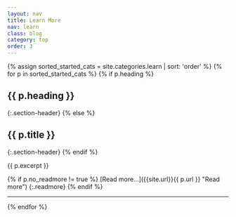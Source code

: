 ```yaml
---
layout: nav
title: Learn More
nav: learn
class: blog
category: top
order: 3
---
```


{% assign sorted_started_cats = site.categories.learn | sort: 'order' %}
{% for p in sorted_started_cats %}
{% if p.heading %}
## {{ p.heading }}
{:.section-header}
{% else %}
## {{ p.title }}
{:.section-header}
{% endif %}

{{ p.excerpt }}

{% if p.no_readmore != true %}
[Read more...]({{site.url}}{{ p.url }} "Read more")
{:.readmore}
{% endif %}
- - -
{% endfor %}
